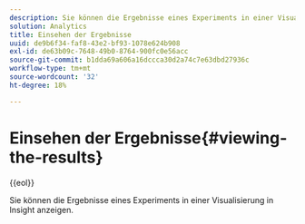 ```yaml
---
description: Sie können die Ergebnisse eines Experiments in einer Visualisierung in Insight anzeigen.
solution: Analytics
title: Einsehen der Ergebnisse
uuid: de9b6f34-faf8-43e2-bf93-1078e624b908
exl-id: de63b09c-7648-49b0-8764-900fc0e56acc
source-git-commit: b1dda69a606a16dccca30d2a74c7e63dbd27936c
workflow-type: tm+mt
source-wordcount: '32'
ht-degree: 18%

---
```


# Einsehen der Ergebnisse{#viewing-the-results}

{{eol}}

Sie können die Ergebnisse eines Experiments in einer Visualisierung in Insight anzeigen.
